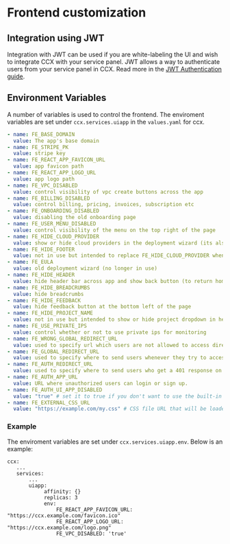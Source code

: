# Frontend customization

## Integration using JWT
Integration with JWT can be used if you are white-labeling the UI and wish to integrate CCX with your service panel.
JWT allows a way to authenticate users from your service panel in CCX.
Read more in the [JWT Authentication guide](JWT.md).

## Environment Variables

A number of variables is used to control the frontend. The enviroment variables are set under `ccx.services.uiapp` in the `values.yaml` for ccx.


```yaml
- name: FE_BASE_DOMAIN
  value: The app's base domain
- name: FE_STRIPE_PK
  value: stripe key
- name: FE_REACT_APP_FAVICON_URL
  value: app favicon path
- name: FE_REACT_APP_LOGO_URL
  value: app logo path
- name: FE_VPC_DISABLED
  value: control visibility of vpc create buttons across the app
- name: FE_BILLING_DISABLED
  value: control billing, pricing, invoices, subscription etc
- name: FE_ONBOARDING_DISABLED
  value: disabling the old onboarding page
- name: FE_USER_MENU_DISABLED
  value: control visibility of the menu on the top right of the page
- name: FE_HIDE_CLOUD_PROVIDER
  value: show or hide cloud providers in the deployment wizard (its also used to show or hide footer)
- name: FE_HIDE_FOOTER
  value: not in use but intended to replace FE_HIDE_CLOUD_PROVIDER when hiding footer
- name: FE_EULA
  value: old deployment wizard (no longer in use)
- name: FE_HIDE_HEADER
  value: hide header bar across app and show back button (to return home) on overview page
- name: FE_HIDE_BREADCRUMBS
  value: hide breadcrumbs
- name: FE_HIDE_FEEDBACK
  value: hide feedback button at the bottom left of the page
- name: FE_HIDE_PROJECT_NAME
  value: not in use but intended to show or hide project dropdown in header bar
- name: FE_USE_PRIVATE_IPS
  value: control whether or not to use private ips for monitoring
- name: FE_WRONG_GLOBAL_REDIRECT_URL
  value: used to specify url which users are not allowed to access directly in case we are using iframe
- name: FE_GLOBAL_REDIRECT_URL
  value: used to specify where to send users whenever they try to access FE_WRONG_GLOBAL_REDIRECT_URL directly
- name: FE_AUTH_REDIRECT_URL
  value: used to specify where to send users who get a 401 response on any API call, if not specified then they are sent to the default FE_AUTH_APP_URL
- name: FE_AUTH_APP_URL
  value: URL where unauthorized users can login or sign up.
- name: FE_AUTH_UI_APP_DISABLED
  value: "true" # set it to true if you don't want to use the built-in `ccx-ui-auth` app. FE_AUTH_APP_URL *must* be set for this in order to work.
- name: FE_EXTERNAL_CSS_URL
  value: "https://example.com/my.css" # CSS file URL that will be loaded and applied to the CCX UI, might be useful for theming/visual customisatons. Could also break the layout if not used with caution.
```

### Example

The enviroment variables are set under `ccx.services.uiapp.env`. Below is an example:

```
ccx:
   ...
   services:
       ...
       uiapp:
            affinity: {}
            replicas: 3
            env:        
                FE_REACT_APP_FAVICON_URL: "https://ccx.example.com/favicon.ico"
                FE_REACT_APP_LOGO_URL: "https://ccx.example.com/logo.png"        
                FE_VPC_DISABLED: 'true'
```